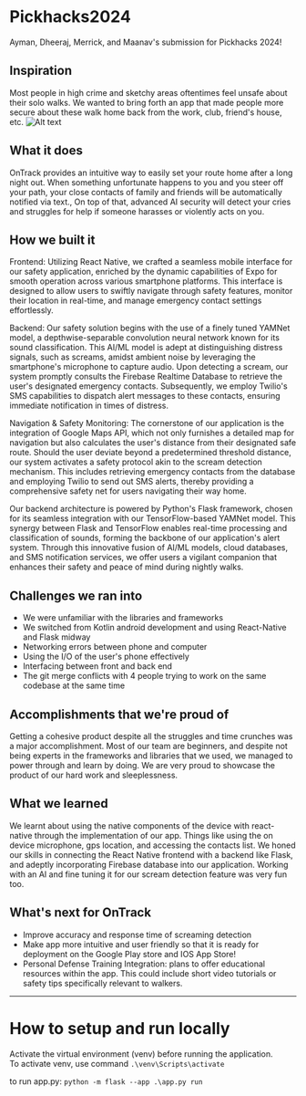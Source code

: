 # Pickhacks2024
Ayman, Dheeraj, Merrick, and Maanav's submission for Pickhacks 2024!

## Inspiration
Most people in high crime and sketchy areas oftentimes feel unsafe about their solo walks. We wanted to bring forth an app that made people more secure about these walk home back from the work, club, friend's house, etc. 
![Alt text](https://safetipin.com/wp-content/uploads/2020/06/16x9.jpeg)

## What it does
OnTrack provides an intuitive way to easily set your route home after a long night out. When something unfortunate happens to you and you steer off your path, your close contacts of family and friends will be automatically notified via text., On top of that, advanced AI security will detect your cries and struggles for help if someone harasses or violently acts on you.

## How we built it
Frontend: Utilizing React Native, we crafted a seamless mobile interface for our safety application, enriched by the dynamic capabilities of Expo for smooth operation across various smartphone platforms. This interface is designed to allow users to swiftly navigate through safety features, monitor their location in real-time, and manage emergency contact settings effortlessly.

Backend: Our safety solution begins with the  use of a finely tuned YAMNet model, a depthwise-separable convolution neural network known for its sound classification. This AI/ML model is adept at distinguishing distress signals, such as screams, amidst ambient noise by leveraging the smartphone's microphone to capture audio. Upon detecting a scream, our system promptly consults the Firebase Realtime Database to retrieve the user's designated emergency contacts. Subsequently, we employ Twilio's  SMS capabilities to dispatch alert messages to these contacts, ensuring immediate notification in times of distress.

Navigation & Safety Monitoring: The cornerstone of our application is the integration of Google Maps API, which not only furnishes a detailed map for navigation but also calculates the user's distance from their designated safe route. Should the user deviate beyond a predetermined threshold distance, our system activates a safety protocol akin to the scream detection mechanism. This includes retrieving emergency contacts from the database and employing Twilio to send out SMS alerts, thereby providing a comprehensive safety net for users navigating their way home.

Our backend architecture is powered by Python's Flask framework, chosen for its seamless integration with our TensorFlow-based YAMNet model. This synergy between Flask and TensorFlow enables real-time processing and classification of sounds, forming the backbone of our application's alert system. Through this innovative fusion of AI/ML models, cloud databases, and SMS notification services, we offer users a vigilant companion that enhances their safety and peace of mind during nightly walks.

## Challenges we ran into
- We were unfamiliar with the libraries and frameworks
- We switched from Kotlin android development and using React-Native and Flask midway
- Networking errors between phone and computer
- Using the I/O of the user's phone effectively
- Interfacing between front and back end
- The git merge conflicts with 4 people trying to work on the same codebase at the same time

## Accomplishments that we're proud of
Getting a cohesive product despite all the struggles and time crunches was a major accomplishment. Most of our team are beginners, and despite not being experts in the frameworks and libraries that we used,  we managed to power through and learn by doing. We are very proud to showcase the product of our hard work and sleeplessness. 

## What we learned
We learnt about using the native components of  the device with react-native through the implementation of our app. Things like using the on device microphone, gps location, and accessing the contacts list. We honed our skills in connecting the React Native frontend with a backend like Flask, and adeptly incorporating Firebase database into our application. Working with an AI and fine tuning it for our scream detection feature was very fun too. 

## What's next for OnTrack
- Improve accuracy and response time of screaming detection
- Make app more intuitive and user friendly so that it is ready for deployment on the Google Play store and IOS App Store!
- Personal Defense Training Integration: plans to offer educational resources within the app. This could include short video tutorials or safety tips specifically relevant to walkers.

---

# How to setup and run locally
Activate the virtual environment (venv) before running the application.  
To activate venv, use command `.\venv\Scripts\activate`  

to run app.py: `python -m flask --app .\app.py run`  
